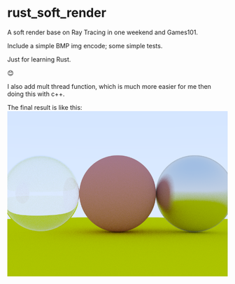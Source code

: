 # rust_soft_render
A soft render base on Ray Tracing in one weekend and Games101.

Include a simple BMP img encode; some simple tests.

Just for learning Rust.

😊

I also add mult thread function, which is much more easier for me then doing this with c++.

The final result is like this:
![result img](test_out/test11-shell2.bmp)